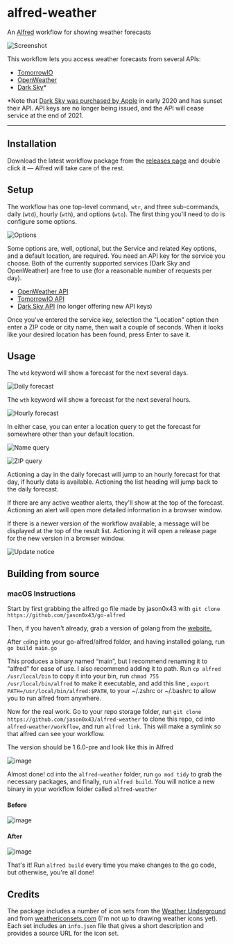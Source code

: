 # alfred-weather

An [Alfred][alfred] workflow for showing weather forecasts

![Screenshot](doc/daily.png?raw=true)

This workflow lets you access weather forecasts from several APIs:

- [TomorrowIO][TomorrowIO]
- [OpenWeather][openweather]
- [Dark Sky][darksky]\*

\*Note that [Dark Sky was purchased by Apple](https://blog.darksky.net/dark-sky-has-a-new-home/) in early 2020 and has sunset their API. API keys are no longer being issued, and the API will cease service at the end of 2021.

---

## Installation

Download the latest workflow package from the [releases page](https://github.com/jason0x43/alfred-weather/releases) and double click it — Alfred will take care of the rest.

## Setup

The workflow has one top-level command, `wtr`, and three sub-commands, daily (`wtd`), hourly (`wth`), and options (`wto`). The first thing you'll need to do is configure some options.

![Options](doc/options.png?raw=true)

Some options are, well, optional, but the Service and related Key options, and a default location, are required. You need an API key for the service you choose. Both of the currently supported services (Dark Sky and OpenWeather) are free to use (for a reasonable number of requests per day).

- [OpenWeather API](https://openweathermap.org/api)
- [TomorrowIO API](https://developer.TomorrowIO.co)
- [Dark Sky API](https://darksky.net/dev/) (no longer offering new API keys)

Once you've entered the service key, selection the "Location" option then enter a ZIP code or city name, then wait a couple of seconds. When it looks like your desired location has been found, press Enter to save it.

## Usage

The `wtd` keyword will show a forecast for the next several days.

![Daily forecast](doc/daily.png?raw=true)

The `wth` keyword will show a forecast for the next several hours.

![Hourly forecast](doc/hourly.png?raw=true)

In either case, you can enter a location query to get the forecast for somewhere other than your default location.

![Name query](doc/daily_name.png?raw=true)

![ZIP query](doc/daily_zip.png?raw=true)

Actioning a day in the daily forecast will jump to an hourly forecast for that day, if hourly data is available. Actioning the list heading will jump back to the daily forecast.

If there are any active weather alerts, they'll show at the top of the forecast. Actioning an alert will open more detailed information in a browser window.

If there is a newer version of the workflow available, a message will be displayed at the top of the result list. Actioning it will open a release page for the new version in a browser window.

![Update notice](doc/update.png?raw=true)

## Building from source

### macOS Instructions

Start by first grabbing the alfred go file made by jason0x43 with `git clone https://github.com/jason0x43/go-alfred`

Then, if you haven't already, grab a version of golang from the [website.](https://openweathermap.org/api)

After `cd`ing into your go-alfred/alfred folder, and having installed golang, run `go build main.go`

This produces a binary named “main”, but I recommend renaming it to “alfred” for ease of use. I also recommend adding it to path. Run `cp alfred /usr/local/bin` to copy it into your bin, run `chmod 755 /usr/local/bin/alfred` to make it executable, and add this line , `export PATH=/usr/local/bin/alfred:$PATH`, to your ~/.zshrc or ~/.bashrc to allow you to run alfred from anywhere.

Now for the real work. Go to your repo storage folder, run `git clone https://github.com/jason0x43/alfred-weather` to clone this repo, cd into `alfred-weather/workflow`, and run `alfred link`. This will make a symlink so that alfred can see your workflow. 

The version should be 1.6.0-pre and look like this in Alfred

![image](https://user-images.githubusercontent.com/30350506/164043476-64446bad-7a14-4069-a0b2-7ba7442ba1df.png)

Almost done! cd into the `alfred-weather` folder, run `go mod tidy` to grab the necessary packages, and finally, run `alfred build`. You will notice a new binary in your workflow folder called `alfred-weather`

#### Before 

![image](https://user-images.githubusercontent.com/30350506/164044894-1a659336-4dfa-4266-a921-e138502638d4.png)

#### After

![image](https://user-images.githubusercontent.com/30350506/164045016-aaf98cca-3850-414b-bc96-0592b9b56d28.png)

That's it! Run `alfred build` every time you make changes to the go code, but otherwise, you're all done! 

## Credits

The package includes a number of icon sets from the [Weather Underground](wund) and from [weathericonsets.com][icons] (I'm not up to drawing weather icons yet). Each set includes an `info.json` file that gives a short description and provides a source URL for the icon set.

[alfred]: https://www.alfredapp.com
[icons]: https://www.weathericonsets.com
[wund]: https://www.weatherunderground.com
[darksky]: https://darksky.net
[openweather]: https://openweathermap.org
[TomorrowIO]: https://Tomorrow.io
